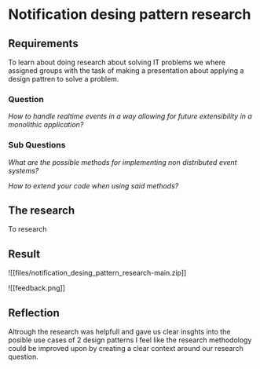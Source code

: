 # Notification desing pattern research

## Requirements
To learn about doing research about solving IT problems we where assigned groups with the task of making a presentation about applying a design pattren to solve a problem.

### Question
*How to handle realtime events in a way allowing for future extensibility in a monolithic application?*

### Sub Questions

*What are the possible methods for implementing non distributed event systems?*

*How to extend your code when using said methods?*

## The research
To research

## Result
![[files/notification_desing_pattern_research-main.zip]]

![[feedback.png]]

## Reflection
Altrough the research was helpfull and gave us clear insghts into the posible use cases of 2 design patterns I feel like the research methodology could be improved upon by creating a clear context around our research question.